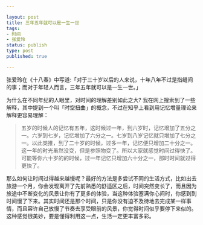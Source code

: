 ```yaml
---

layout: post
title: 三年五年就可以是一生一世
tags: 
- 时间
- 张爱玲
status: publish
type: post
published: true

---
```


张爱玲在《十八春》中写道:「对于三十岁以后的人来说，十年八年不过是指缝间的事；而对于年轻人而言，三年五年就可以是一生一世。」

为什么在不同年纪的人眼里，对时间的理解差别如此之大? 我在网上搜索到了一些解释，其中提到一个叫「时空扭曲」的概念，不过在知乎上看到用记忆增量理论来解释更容易理解：

>五岁的时候人的记忆有五年，这时候过一年，到六岁时，记忆增加了五分之一。六岁到七岁，记忆增加了六分之一。七岁到八岁记忆就只增加了七分之一。以此类推，到了二十岁的时候，过多一年，记忆便只增加二十分之一。这一年的时光虽然没变，但是参照物变了。所以大家就感觉时间过得快了。可能等你六十岁的的时候，过一年记忆只增加六十分之一，那时时间就过得更快了。

那么如何让时间过得越来越慢呢？最好的方法是多尝试不同的生活方式，比如出去旅游一个月，你会发现离开了先前熟悉的舒适区之后，时间突然变长了，而且因为旅途中不断变化的风景让你有了更多的体验，当这种体验塞满你心间时，你感到到时间慢了下来。其实时间还是那个时间，只是你没有迫不及待地去完成某一样事情，而且容许自己放慢了节奏去享受眼前的风景，你觉得时间似乎要停下来似的。这种感觉很美妙，要是懂得利用这一点，生活一定更丰富多彩。
